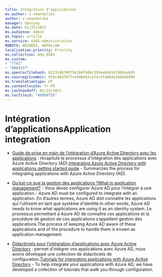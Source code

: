 ```yaml
---
title: Intégration d’applications
ms.author: v-smandalika
author: v-smandalika
manager: dansimp
ms.date: 01/25/2021
ms.audience: Admin
ms.topic: article
ms.service: o365-administration
ROBOTS: NOINDEX, NOFOLLOW
localization_priority: Priority
ms.collection: Adm_O365
ms.custom:
- "7742"
- "9004337"
ms.openlocfilehash: b2231d07087561b074d6c356ee84e5d7083eab95
ms.sourcegitcommit: 029c4697b77ce996d41ca74c4fa86de1bb84bd99
ms.translationtype: HT
ms.contentlocale: fr-FR
ms.lasthandoff: 01/25/2021
ms.locfileid: "49950735"
---
```

# <a name="application--integration"></a><span data-ttu-id="34365-102">Intégration d’applications</span><span class="sxs-lookup"><span data-stu-id="34365-102">Application  integration</span></span>

- <span data-ttu-id="34365-103">[Guide de prise en main de l’intégration d’Azure Active Directory avec les applications](https://docs.microsoft.com/azure/active-directory/manage-apps/plan-an-application-integration) : récapitule le processus d’intégration des applications avec Azure Active Directory (AD).</span><span class="sxs-lookup"><span data-stu-id="34365-103">[Integrating Azure Active Directory with applications getting started guide](https://docs.microsoft.com/azure/active-directory/manage-apps/plan-an-application-integration)  - Summarizes the process for integrating applications with Azure Active Directory (AD).</span></span>

- [<span data-ttu-id="34365-104">Qu’est-ce que la gestion des applications ?</span><span class="sxs-lookup"><span data-stu-id="34365-104">What is application management?</span></span>](https://docs.microsoft.com/azure/active-directory/manage-apps/what-is-application-management)  <span data-ttu-id="34365-105">- Vous devez configurer Azure AD pour l’intégrer à une application.</span><span class="sxs-lookup"><span data-stu-id="34365-105">- Azure AD must be configured to integrate with an application.</span></span> <span data-ttu-id="34365-106">En d’autres termes, Azure AD doit connaître les applications qui l’utilisent en tant que système d’identité.</span><span class="sxs-lookup"><span data-stu-id="34365-106">In other words, Azure AD needs to know what applications are using it as an identity system.</span></span> <span data-ttu-id="34365-107">Le processus permettant à Azure AD de connaître ces applications et la procédure de gestion de ces applications s’appellent gestion des applications.</span><span class="sxs-lookup"><span data-stu-id="34365-107">The process of keeping Azure AD aware of these applications and of the procedure to handle them is known as application management.</span></span>

- <span data-ttu-id="34365-108">[Didacticiels pour l’intégration d’applications avec Azure Active Directory](https://docs.microsoft.com/azure/active-directory/saas-apps/tutorial-list) : permet d’intégrer vos applications avec Azure AD, nous avons développé une collection de didacticiels de configuration.</span><span class="sxs-lookup"><span data-stu-id="34365-108">[Tutorials for integrating applications with Azure Active Directory](https://docs.microsoft.com/azure/active-directory/saas-apps/tutorial-list)  - To help integrate your applications with Azure AD, we have developed a collection of tutorials that walk you through configuration.</span></span>

